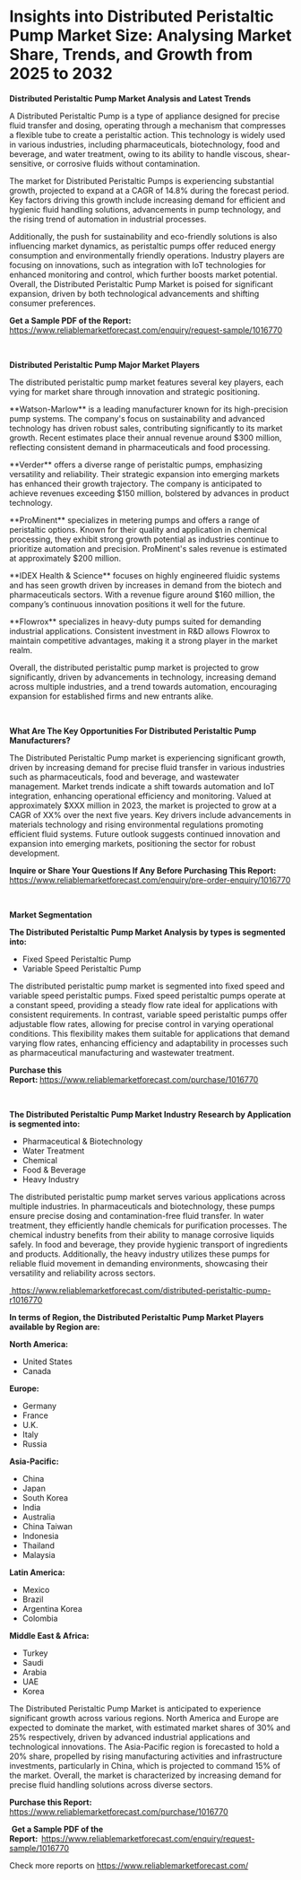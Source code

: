 <p><h1>Insights into Distributed Peristaltic Pump Market Size: Analysing Market Share, Trends, and Growth from 2025 to 2032</h1></p><p><strong>Distributed Peristaltic Pump Market Analysis and Latest Trends</strong></p>
<p><p>A Distributed Peristaltic Pump is a type of appliance designed for precise fluid transfer and dosing, operating through a mechanism that compresses a flexible tube to create a peristaltic action. This technology is widely used in various industries, including pharmaceuticals, biotechnology, food and beverage, and water treatment, owing to its ability to handle viscous, shear-sensitive, or corrosive fluids without contamination.</p><p>The market for Distributed Peristaltic Pumps is experiencing substantial growth, projected to expand at a CAGR of 14.8% during the forecast period. Key factors driving this growth include increasing demand for efficient and hygienic fluid handling solutions, advancements in pump technology, and the rising trend of automation in industrial processes. </p><p>Additionally, the push for sustainability and eco-friendly solutions is also influencing market dynamics, as peristaltic pumps offer reduced energy consumption and environmentally friendly operations. Industry players are focusing on innovations, such as integration with IoT technologies for enhanced monitoring and control, which further boosts market potential. Overall, the Distributed Peristaltic Pump Market is poised for significant expansion, driven by both technological advancements and shifting consumer preferences.</p></p>
<p><strong>Get a Sample PDF of the Report:&nbsp;</strong> <a href="https://www.reliablemarketforecast.com/enquiry/request-sample/1016770?utm_campaign=1766&utm_medium=2&utm_source=Github&utm_content=ia&utm_term=21032025&utm_id=distributed-peristaltic-pump">https://www.reliablemarketforecast.com/enquiry/request-sample/1016770</a></p>
<p>&nbsp;</p>
<p><strong>Distributed Peristaltic Pump Major Market Players</strong></p>
<p><p>The distributed peristaltic pump market features several key players, each vying for market share through innovation and strategic positioning. </p><p>**Watson-Marlow** is a leading manufacturer known for its high-precision pump systems. The company's focus on sustainability and advanced technology has driven robust sales, contributing significantly to its market growth. Recent estimates place their annual revenue around $300 million, reflecting consistent demand in pharmaceuticals and food processing.</p><p>**Verder** offers a diverse range of peristaltic pumps, emphasizing versatility and reliability. Their strategic expansion into emerging markets has enhanced their growth trajectory. The company is anticipated to achieve revenues exceeding $150 million, bolstered by advances in product technology.</p><p>**ProMinent** specializes in metering pumps and offers a range of peristaltic options. Known for their quality and application in chemical processing, they exhibit strong growth potential as industries continue to prioritize automation and precision. ProMinent's sales revenue is estimated at approximately $200 million.</p><p>**IDEX Health & Science** focuses on highly engineered fluidic systems and has seen growth driven by increases in demand from the biotech and pharmaceuticals sectors. With a revenue figure around $160 million, the company’s continuous innovation positions it well for the future.</p><p>**Flowrox** specializes in heavy-duty pumps suited for demanding industrial applications. Consistent investment in R&D allows Flowrox to maintain competitive advantages, making it a strong player in the market realm.</p><p>Overall, the distributed peristaltic pump market is projected to grow significantly, driven by advancements in technology, increasing demand across multiple industries, and a trend towards automation, encouraging expansion for established firms and new entrants alike.</p></p>
<p>&nbsp;</p>
<p><strong>What Are The Key Opportunities For Distributed Peristaltic Pump Manufacturers?</strong></p>
<p><p>The Distributed Peristaltic Pump market is experiencing significant growth, driven by increasing demand for precise fluid transfer in various industries such as pharmaceuticals, food and beverage, and wastewater management. Market trends indicate a shift towards automation and IoT integration, enhancing operational efficiency and monitoring. Valued at approximately $XXX million in 2023, the market is projected to grow at a CAGR of XX% over the next five years. Key drivers include advancements in materials technology and rising environmental regulations promoting efficient fluid systems. Future outlook suggests continued innovation and expansion into emerging markets, positioning the sector for robust development.</p></p>
<p><strong>Inquire or Share Your Questions If Any Before Purchasing This Report:</strong> <a href="https://www.reliablemarketforecast.com/enquiry/pre-order-enquiry/1016770?utm_campaign=1766&utm_medium=2&utm_source=Github&utm_content=ia&utm_term=21032025&utm_id=distributed-peristaltic-pump">https://www.reliablemarketforecast.com/enquiry/pre-order-enquiry/1016770</a></p>
<p>&nbsp;</p>
<p><strong>Market Segmentation</strong></p>
<p><strong>The Distributed Peristaltic Pump Market Analysis by types is segmented into:</strong></p>
<p><ul><li>Fixed Speed Peristaltic Pump</li><li>Variable Speed Peristaltic Pump</li></ul></p>
<p><p>The distributed peristaltic pump market is segmented into fixed speed and variable speed peristaltic pumps. Fixed speed peristaltic pumps operate at a constant speed, providing a steady flow rate ideal for applications with consistent requirements. In contrast, variable speed peristaltic pumps offer adjustable flow rates, allowing for precise control in varying operational conditions. This flexibility makes them suitable for applications that demand varying flow rates, enhancing efficiency and adaptability in processes such as pharmaceutical manufacturing and wastewater treatment.</p></p>
<p><strong>Purchase this Report:&nbsp;</strong><a href="https://www.reliablemarketforecast.com/purchase/1016770?utm_campaign=1766&utm_medium=2&utm_source=Github&utm_content=ia&utm_term=21032025&utm_id=distributed-peristaltic-pump">https://www.reliablemarketforecast.com/purchase/1016770</a></p>
<p>&nbsp;</p>
<p><strong>The Distributed Peristaltic Pump Market Industry Research by Application is segmented into:</strong></p>
<p><ul><li>Pharmaceutical & Biotechnology</li><li>Water Treatment</li><li>Chemical</li><li>Food & Beverage</li><li>Heavy Industry</li></ul></p>
<p><p>The distributed peristaltic pump market serves various applications across multiple industries. In pharmaceuticals and biotechnology, these pumps ensure precise dosing and contamination-free fluid transfer. In water treatment, they efficiently handle chemicals for purification processes. The chemical industry benefits from their ability to manage corrosive liquids safely. In food and beverage, they provide hygienic transport of ingredients and products. Additionally, the heavy industry utilizes these pumps for reliable fluid movement in demanding environments, showcasing their versatility and reliability across sectors.</p></p>
<p><a href="https://www.reliablemarketforecast.com/distributed-peristaltic-pump-r1016770?utm_campaign=1766&utm_medium=2&utm_source=Github&utm_content=ia&utm_term=21032025&utm_id=distributed-peristaltic-pump">&nbsp;https://www.reliablemarketforecast.com/distributed-peristaltic-pump-r1016770</a></p>
<p><strong>In terms of Region, the Distributed Peristaltic Pump Market Players available by Region are:</strong></p>
<p>
    <p> <strong> North America: </strong>
        <ul>
            <li>United States</li>
            <li>Canada</li>
        </ul>
        </p> 
    <p> <strong> Europe: </strong>
        <ul>
            <li>Germany</li>
            <li>France</li>
            <li>U.K.</li>
            <li>Italy</li>
            <li>Russia</li>
        </ul>
        </p> 
    <p> <strong> Asia-Pacific: </strong>
        <ul>
            <li>China</li>
            <li>Japan</li>
            <li>South Korea</li>
            <li>India</li>
            <li>Australia</li>
            <li>China Taiwan</li>
            <li>Indonesia</li>
            <li>Thailand</li>
            <li>Malaysia</li>
        </ul>
        </p> 
    <p> <strong> Latin America: </strong>
        <ul>
            <li>Mexico</li>
            <li>Brazil</li>
            <li>Argentina Korea</li>
            <li>Colombia</li>
        </ul>
        </p> 
    <p> <strong> Middle East & Africa: </strong>
        <ul>
            <li>Turkey</li>
            <li>Saudi</li>
            <li>Arabia</li>
            <li>UAE</li>
            <li>Korea</li>
        </ul>
    </p>
    </p>
<p><p>The Distributed Peristaltic Pump Market is anticipated to experience significant growth across various regions. North America and Europe are expected to dominate the market, with estimated market shares of 30% and 25% respectively, driven by advanced industrial applications and technological innovations. The Asia-Pacific region is forecasted to hold a 20% share, propelled by rising manufacturing activities and infrastructure investments, particularly in China, which is projected to command 15% of the market. Overall, the market is characterized by increasing demand for precise fluid handling solutions across diverse sectors.</p></p>
<p><strong>Purchase this Report: </strong><a href="https://www.reliablemarketforecast.com/purchase/1016770?utm_campaign=1766&utm_medium=2&utm_source=Github&utm_content=ia&utm_term=21032025&utm_id=distributed-peristaltic-pump">https://www.reliablemarketforecast.com/purchase/1016770</a></p>
<p>&nbsp;<strong>Get a Sample PDF of the Report:&nbsp;&nbsp;</strong><a href="https://www.reliablemarketforecast.com/enquiry/request-sample/1016770?utm_campaign=1766&utm_medium=2&utm_source=Github&utm_content=ia&utm_term=21032025&utm_id=distributed-peristaltic-pump">https://www.reliablemarketforecast.com/enquiry/request-sample/1016770</a></p>
<p><strong></strong></p>
<p>Check more reports on <a href="https://www.reliablemarketforecast.com/?utm_campaign=1766&utm_medium=2&utm_source=Github&utm_content=ia&utm_term=21032025&utm_id=distributed-peristaltic-pump">https://www.reliablemarketforecast.com/</a></p>